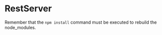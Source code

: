 # RestServer

Remember that the ```npm install``` command must be executed to rebuild the node_modules.